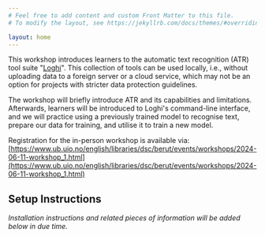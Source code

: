 ```yaml
---
# Feel free to add content and custom Front Matter to this file.
# To modify the layout, see https://jekyllrb.com/docs/themes/#overriding-theme-defaults

layout: home
---
```

This workshop introduces learners to the automatic text recognition (ATR) tool suite "[Loghi](https://github.com/knaw-huc/loghi)". This collection of tools can be used locally, i.e., without uploading data to a foreign server or a cloud service, which may not be an option for projects with stricter data protection guidelines.

The workshop will briefly introduce ATR and its capabilities and limitations. Afterwards, learners will be introduced to Loghi's command-line interface, and we will practice using a previously trained model to recognise text, prepare our data for training, and utilise it to train a new model.

Registration for the in-person workshop is available via: [https://www.ub.uio.no/english/libraries/dsc/berut/events/workshops/2024-06-11-workshop_1.html](https://www.ub.uio.no/english/libraries/dsc/berut/events/workshops/2024-06-11-workshop_1.html)

## Setup Instructions
_Installation instructions and related pieces of information will be added below in due time._
